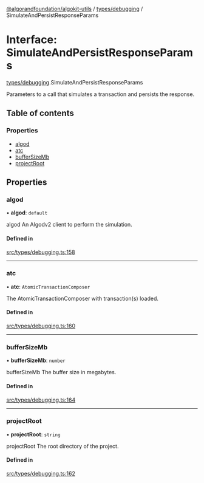 [@algorandfoundation/algokit-utils](../README.md) / [types/debugging](../modules/types_debugging.md) / SimulateAndPersistResponseParams

# Interface: SimulateAndPersistResponseParams

[types/debugging](../modules/types_debugging.md).SimulateAndPersistResponseParams

Parameters to a call that simulates a transaction and persists the response.

## Table of contents

### Properties

- [algod](types_debugging.SimulateAndPersistResponseParams.md#algod)
- [atc](types_debugging.SimulateAndPersistResponseParams.md#atc)
- [bufferSizeMb](types_debugging.SimulateAndPersistResponseParams.md#buffersizemb)
- [projectRoot](types_debugging.SimulateAndPersistResponseParams.md#projectroot)

## Properties

### algod

• **algod**: `default`

algod An Algodv2 client to perform the simulation.

#### Defined in

[src/types/debugging.ts:158](https://github.com/algorandfoundation/algokit-utils-ts/blob/main/src/types/debugging.ts#L158)

___

### atc

• **atc**: `AtomicTransactionComposer`

The AtomicTransactionComposer with transaction(s) loaded.

#### Defined in

[src/types/debugging.ts:160](https://github.com/algorandfoundation/algokit-utils-ts/blob/main/src/types/debugging.ts#L160)

___

### bufferSizeMb

• **bufferSizeMb**: `number`

bufferSizeMb The buffer size in megabytes.

#### Defined in

[src/types/debugging.ts:164](https://github.com/algorandfoundation/algokit-utils-ts/blob/main/src/types/debugging.ts#L164)

___

### projectRoot

• **projectRoot**: `string`

projectRoot The root directory of the project.

#### Defined in

[src/types/debugging.ts:162](https://github.com/algorandfoundation/algokit-utils-ts/blob/main/src/types/debugging.ts#L162)
